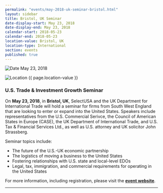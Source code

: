 ```yaml
---
permalink: "events/may-2018-uk-seminar-bristol.html"
layout: sidebar
title: Bristol, UK Seminar
date-display-start: May 23, 2018
date-display-end: May 23, 2018
calendar-start: 2018-05-23
calendar-end: 2018-05-23
location-value: Bristol, UK
location-type: International
section: events
published: true
---
```


![Date](https://google.github.io/material-design-icons/action/svg/design/ic_event_24px.svg "Date") May 23, 2018

![Location](http://google.github.io/material-design-icons/social/svg/design/ic_location_city_24px.svg "Location") {{ page.location-value }}

### U.S. Trade & Investment Growth Seminar

On **May 23, 2018**, in **Bristol, UK**, SelectUSA and the UK Department for International Trade will hold a seminar for firms from South West England that are looking to enter or expand into the United States. Speakers include representatives from the U.S. Commercial Serivce, the Council of American States in Europe (CASE), the UK Department of International Trade, and U.S. Tax & Financial Services Ltd., as well as U.S. attorney and UK solicitor John Strassberg.

Seminar topics include:
* The future of the U.S.-UK economic partnership
* The logistics of moving a business to the United States
* Fostering relationships with U.S. state and local-level EDOs
* Legal, tax, immigration, and commercial requirements for operating in the United States

For more information, including registration, please visit the **[event website](https://www.eventbrite.co.uk/e/us-trade-investment-growth-seminar-tickets-45019613877)**.  

---
